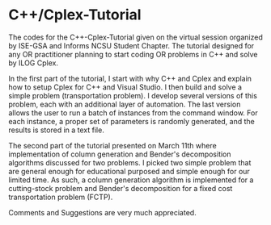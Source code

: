 # C++/Cplex-Tutorial

The codes for the C++-Cplex-Tutorial given on the virtual session organized by ISE-GSA and Informs NCSU Student Chapter. 
The tutorial designed for any OR practitioner planning to start coding OR problems in C++ and solve by ILOG Cplex. 


In the first part of the tutorial, I start with why C++ and Cplex and explain how to setup Cplex for C++ and Visual Studio. I then build and solve a simple problem (transportation problem). I develop several versions of this problem, each with an additional layer of automation. The last version allows the user to run a batch of instances from the command window. For each instance, a proper set of parameters is randomly generated, and the results is stored in a text file.


The second part of the tutorial presented on March 11th where implementation of column generation and Bender's decomposition algorithms discussed for two problems. I picked two simple problem that are general enough for educational purposed and simple enough for our limited time. As such, a column generation algorithm is implemented for a cutting-stock problem and Bender's decomposition for a fixed cost transportation problem (FCTP).


Comments and Suggestions are very much appreciated.
